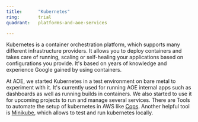 ```yaml
---
title:      "Kubernetes"
ring:       trial
quadrant:   platforms-and-aoe-services

---
```


Kubernetes is a container orchestration platform, which supports many different infrastructure providers. It allows you to deploy containers and takes care of running, scaling or self-healing your applications based on configurations you provide. It's based on years of knowledge and experience Google gained by using containers.

At AOE, we started Kubernetes in a test environment on bare metal to experiment with it. It's currently used for running AOE internal apps such as dashboards as well as running builds in containers. We also started to use it for upcoming projects to run and manage several services. There are Tools to automate the setup of kubernetes in AWS like [Cops](https://kubernetes.io/docs/getting-started-guides/kops/). Another helpful tool is [Minikube](https://github.com/kubernetes/minikube), which allows to test and run kubernetes locally.
